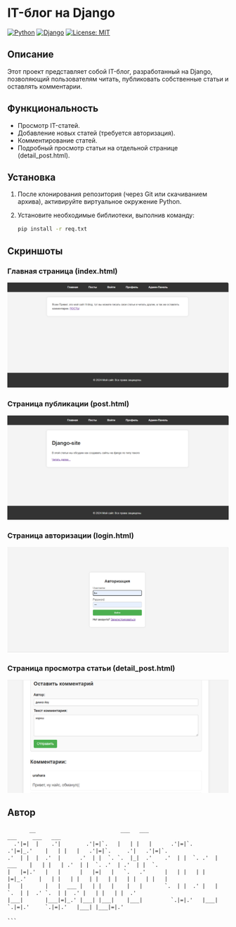 # IT-блог на Django

[![Python](https://img.shields.io/badge/python-3.9%20%7C%203.10%20%7C%203.11%20%7C%203.12-blue)](https://www.python.org/)
[![Django](https://img.shields.io/badge/django-4.2%20%7C%205.0-green)](https://www.djangoproject.com/)
[![License: MIT](https://img.shields.io/badge/License-MIT-yellow.svg)](https://opensource.org/licenses/MIT)  <!-- Замените на вашу лицензию, если она другая -->

## Описание

Этот проект представляет собой IT-блог, разработанный на Django, позволяющий пользователям читать, публиковать собственные статьи и оставлять комментарии.

## Функциональность

*   Просмотр IT-статей.
*   Добавление новых статей (требуется авторизация).
*   Комментирование статей.
*   Подробный просмотр статьи на отдельной странице (detail_post.html).

## Установка

1.  После клонирования репозитория (через Git или скачиванием архива), активируйте виртуальное окружение Python.

2.  Установите необходимые библиотеки, выполнив команду:

    ```bash
    pip install -r req.txt
    ```

## Скриншоты

### Главная страница (index.html)

![image](images-site-for-github-README-not-use-on-site/index.png)

### Страница публикации (post.html)

![image](images-site-for-github-README-not-use-on-site/post.png)

### Страница авторизации (login.html)

![image](images-site-for-github-README-not-use-on-site/login.png)

### Страница просмотра статьи (detail_post.html)

![image](images-site-for-github-README-not-use-on-site/comment.png)

## Автор
```
       __                           ___   ___                        ___     ___   ___                                
  .'|=|  |    .'|        .'|=|`.   |   | |   |      .'|=|`.     .'|=|_.'    |   | |   |   .'|=|`.     .'|   .'|=|`.   
.'  | |  |  .'  |      .'  | |  `. `.  |_|  .'    .'  | |  `. .'  |  ___    |   | |   | .'  | |  `. .'  | .'  | |  `. 
|   |=|.'   |   |      |   |=|   |   `.   .'      |   | |   | |   |=|_.'    |   | |   | |   | |   | |   | |   | |   | 
|   |       |   |  ___ |   | |   |    |   |       `.  | |  .' |   |         `.  | |  .' `.  | |  .' |   | |   | |  .' 
|___|       |___|=|_.' |___| |___|    |___|         `.|=|.'   |___|           `.|=|.'     `.|=|.'   |___| |___|=|.'   
                                                                                                                      ```
